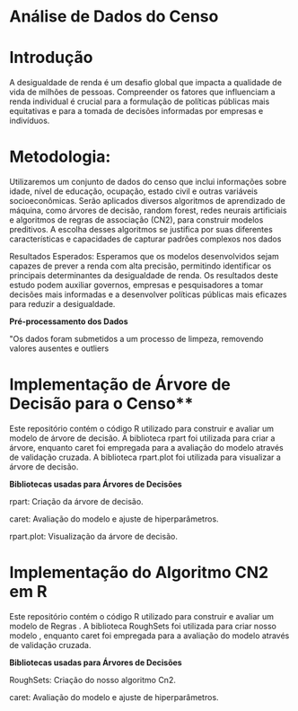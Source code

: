 # Análise de Dados do Censo

# Introdução

A desigualdade de renda é um desafio global que impacta a qualidade de vida de milhões de pessoas. Compreender os fatores que influenciam a renda individual é crucial para a formulação de políticas públicas mais equitativas e para a tomada de decisões informadas por empresas e indivíduos.

# Metodologia:

Utilizaremos um conjunto de dados do censo que inclui informações sobre idade, nível de educação, ocupação, estado civil e outras variáveis socioeconômicas. Serão aplicados diversos algoritmos de aprendizado de máquina, como árvores de decisão, random forest, redes neurais artificiais e algoritmos de regras de associação (CN2), para construir modelos preditivos. A escolha desses algoritmos se justifica por suas diferentes características e capacidades de capturar padrões complexos nos dados

Resultados Esperados:
Esperamos que os modelos desenvolvidos sejam capazes de prever a renda com alta precisão, permitindo identificar os principais determinantes da desigualdade de renda. Os resultados deste estudo podem auxiliar governos, empresas e pesquisadores a tomar decisões mais informadas e a desenvolver políticas públicas mais eficazes para reduzir a desigualdade.

**Pré-processamento dos Dados**

"Os dados foram submetidos a um processo de limpeza, removendo valores ausentes e outliers

# Implementação de Árvore de Decisão para o Censo**

Este repositório contém o código R utilizado para construir e avaliar um modelo de árvore de decisão. A biblioteca rpart foi utilizada para criar a árvore, enquanto caret foi empregada para a avaliação do modelo através de validação cruzada. A biblioteca rpart.plot foi utilizada para visualizar a árvore de decisão.

**Bibliotecas usadas para Árvores de Decisões**

rpart: Criação da árvore de decisão.

caret: Avaliação do modelo e ajuste de hiperparâmetros.

rpart.plot: Visualização da árvore de decisão.


# Implementação do Algoritmo CN2 em R

Este repositório contém o código R utilizado para construir e avaliar um modelo de Regras . A biblioteca RoughSets foi utilizada para criar nosso modelo , enquanto caret foi empregada para a avaliação do modelo através de validação cruzada.

**Bibliotecas usadas para Árvores de Decisões**

RoughSets: Criação do nosso algoritmo Cn2.

caret: Avaliação do modelo e ajuste de hiperparâmetros.




